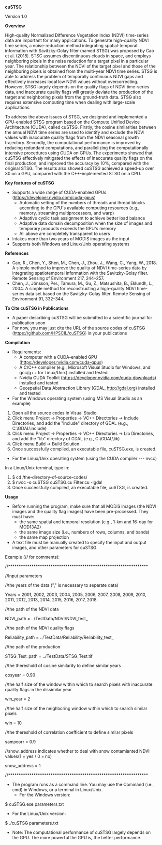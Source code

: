 **cuSTSG**

Version 1.0

**Overview**

High-quality Normalized Difference Vegetation Index (NDVI) time-series data are important for many applications. To generate high-quality NDVI time series, a noise-reduction method integrating spatial-temporal information with Savitzky-Golay filter (named STSG) was proposed by Cao et al. (2018). STSG assumes discontinuous clouds in space, and employs neighboring pixels in the noise reduction for a target pixel in a particular year. The relationship between the NDVI of the target pixel and those of the neighboring pixels is obtained from the multi-year NDVI time series. STSG is able to address the problem of temporally continuous NDVI gaps and effectively increases local low NDVI values without overcorrecting. However, STSG largely depends on the quality flags of NDVI time-series data, and inaccurate quality flags will greatly deviate the production of the target and neighboring pixels from the ground-truth data. STSG also requires extensive computing time when dealing with large-scale applications.

To address the above issues of STSG, we designed and implemented a GPU-enabled STSG program based on the Compute Unified Device Architecture (CUDA), called cuSTSG. Firstly, the cosine similarities between the annual NDVI time series are used to identify and exclude the NDVI values with inaccurate quality flags from the NDVI seasonal growth trajectory. Secondly, the computational performance is improved by reducing redundant computations, and parallelizing the computationally intensive procedures using CUDA on GPUs. The experiments showed that cuSTSG effectively mitigated the effects of inaccurate quality flags on the final production, and improved the accuracy by 10%, compared with the original STSG. The results also showed cuSTSG achieved a speed-up over 30 on a GPU, compared with the C++-implemented STSG on a CPU.

**Key features of cuSTSG**

- Supports a wide range of CUDA-enabled GPUs (https://developer.nvidia.com/cuda-gpus)
  - Automatic setting of the numbers of threads and thread blocks according to the GPU&#39;s available computing resources (e.g., memory, streaming multiprocessors, and warp)
  - Adaptive cyclic task assignment to achieve better load balance
  - Adaptive data domain decomposition when the size of images and temporary products exceeds the GPU&#39;s memory
  - All above are completely transparent to users
- Intakes more than two years of MODIS images as the input
- Supports both Windows and Linux/Unix operating systems

**References**

- Cao, R., Chen, Y., Shen, M., Chen, J., Zhou, J., Wang, C., Yang, W., 2018. A simple method to improve the quality of NDVI time-series data by integrating spatiotemporal information with the Savitzky-Golay filter. Remote Sensing of Environment 217, 244–257.
- Chen, J., Jönsson, Per., Tamura, M., Gu, Z., Matsushita, B., Eklundh, L., 2004. A simple method for reconstructing a high-quality NDVI time-series data set based on the Savitzky–Golay filter. Remote Sensing of Environment 91, 332–344.

**To Cite cuSTSG in Publications**

- A paper describing cuSTSG will be submitted to a scientific journal for publication soon
- For now, you may just cite the URL of the source codes of cuSTSG (https://github.com/HPSCIL/cuSTSG) in your publications

**Compilation**

- Requirements:
  - A computer with a CUDA-enabled GPU (https://developer.nvidia.com/cuda-gpus)
  - A C/C++ compiler (e.g., Microsoft Visual Studio for Windows, and gcc/g++ for Linux/Unix) installed and tested
  - Nvidia CUDA Toolkit (https://developer.nvidia.com/cuda-downloads) installed and tested
  - Geospatial Data Abstraction Library (GDAL, http://gdal.org) installed and tested
- For the Windows operating system (using MS Visual Studio as an example)

1. Open all the source codes in Visual Studio
2. Click menu Project -> Properties -> VC++ Directories -> Include Directories, and add the "include" directory of GDAL (e.g., C:\GDAL\include)
3. Click menu Project -> Properties -> VC++ Directories -> Lib Directories, and add the "lib" directory of GDAL (e.g., C:\GDAL\lib)
4. Click menu Build -> Build Solution
5. Once successfully compiled, an executable file, cuSTSG.exe, is created.

- For the Linux/Unix operating system (using the CUDA compiler --- nvcc)

In a Linux/Unix terminal, type in:

1. $ cd /the-directory-of-source-codes/
2. $ nvcc -o cuSTSG cuSTSG.cu Filter.cu -lgdal
3. Once successfully compiled, an executable file, cuSTSG, is created.

**Usage**

- Before running the program, make sure that all MODIS images (the NDVI images and the quality flag images) have been pre-processed. They must have:
  - the same spatial and temporal resolution (e.g., 1-km and 16-day for MOD13A2)
  - the same image size (i.e., numbers of rows, columns, and bands)
  - the same map projection
- A text file must be manually created to specify the input and output images, and other parameters for cuSTSG.

Example (// for comments):

//\*\*\*\*\*\*\*\*\*\*\*\*\*\*\*\*\*\*\*\*\*\*\*\*\*\*\*\*\*\*\*\*\*\*\*\*\*\*\*\*\*\*\*\*\*\*\*\*\*\*\*\*\*\*\*\*\*\*\*\*\*\*\*\*\*\*

//Input parameters

//the years of the data (&quot;,&quot; is necessary to separate data)

Years = 2001, 2002, 2003, 2004, 2005, 2006, 2007, 2008, 2009, 2010, 2011, 2012, 2013, 2014, 2015, 2016, 2017, 2018

//the path of the NDVI data

NDVI\_path = ../TestData/NDVI/NDVI\_test\_

//the path of the NDVI quality flags

Reliability\_path = ../TestData/Reliability/Reliability\_test\_

//the path of the production

STSG\_Test\_path = ../TestData/STSG\_Test.tif

//the thereshold of cosine similarity to define similar years

cosyear = 0.90

//the half size of the window within which to search pixels with inaccurate quality flags in the dissimilar year

win\_year = 2

//the half size of the neighboring window within which to search similar pixels

win = 10

//the thereshold of correlation coefficient to define similar pixels

sampcorr = 0.9

//snow\_address indicates whether to deal with snow contamianted NDVI values(1 = yes / 0 = no)

snow\_address = 1

//\*\*\*\*\*\*\*\*\*\*\*\*\*\*\*\*\*\*\*\*\*\*\*\*\*\*\*\*\*\*\*\*\*\*\*\*\*\*\*\*\*\*\*\*\*\*\*\*\*\*\*\*\*\*\*\*\*\*\*\*\*\*\*\*\*\*

- The program runs as a command line. You may use the Command (i.e., cmd) in Windows, or a terminal in Linux/Unix.
  - For the Windows version:

$ cuSTSG.exe parameters.txt

  - For the Linux/Unix version:

$ ./cuSTSG parameters.txt

- Note: The computational performance of cuSTSG largely depends on the GPU. The more powerful the GPU is, the better performance.
